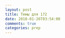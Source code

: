 ```yaml
---
layout: post
title: Темы для 172
date: 2010-01-26T03:54:00
comments: true
categories: prep
---
```


